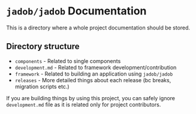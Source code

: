 # `jadob/jadob` Documentation

This is a directory where a whole project documentation should be stored.

## Directory structure

- `components` - Related to single components
- `development.md` - Related to framework development/contribution
- `framework` - Related to building an application using `jadob/jadob`
- `releases` - More detailed things about each release (bc breaks, migration scripts etc.)

If you are building things by using this project, you can safely ignore `development.md` file as it is related only for
project contributors.


